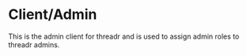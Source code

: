 # Client/Admin

This is the admin client for threadr and is used to assign admin
roles to threadr admins.